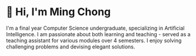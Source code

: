# 👋 Hi, I'm Ming Chong

I'm a final year Computer Science undergraduate, specializing in Artificial Intelligence. I am passionate about both learning and teaching - served as a teaching assistant for various modules over 4 semesters. I enjoy solving challenging problems and devising elegant solutions.
